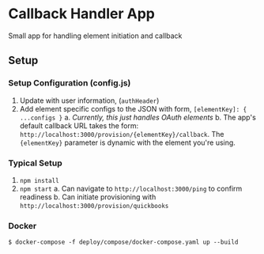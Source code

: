 # Callback Handler App
Small app for handling element initiation and callback

## Setup

### Setup Configuration (config.js)
1. Update with user information, (`authHeader`)
2. Add element specific configs to the JSON with form, `[elementKey]: { ...configs }`
  a. _Currently, this just handles OAuth elements_
  b. The app's default callback URL takes the form: `http://localhost:3000/provision/{elementKey}/callback`. The `{elementKey}` parameter is dynamic with the element you're using.


### Typical Setup
1. `npm install`
2. `npm start`
    a. Can navigate to `http://localhost:3000/ping` to confirm readiness
    b. Can initiate provisioning with `http://localhost:3000/provision/quickbooks`

### Docker
```
$ docker-compose -f deploy/compose/docker-compose.yaml up --build
```